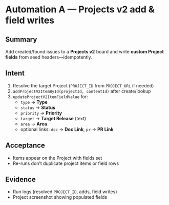 <!--
title: Automation A — Projects v2 add & field writes
labels: [ci, github-admin, phase:phase-0]
assignees: []
uid: auto-gh-A
parent_uid: auto-gh-epic
type: chore
status: Todo
priority: P1
target: mvp-0.7.0
area: ci
doc:
pr:
-->

# Automation A — Projects v2 add & field writes

## Summary

Add created/found issues to a **Projects v2** board and write **custom Project fields** from seed headers—idempotently.

## Intent

1. Resolve the target Project (`PROJECT_ID` from `PROJECT_URL` if needed)
2. `addProjectV2ItemById(projectId, contentId)` after create/lookup
3. `updateProjectV2ItemFieldValue` for:
   - `type` → **Type**
   - `status` → **Status**
   - `priority` → **Priority**
   - `target` → **Target Release** (text)
   - `area` → **Area**
   - optional links: `doc` → **Doc Link**, `pr` → **PR Link**

## Acceptance

- Items appear on the Project with fields set
- Re-runs don’t duplicate project items or field rows

## Evidence

- Run logs (resolved `PROJECT_ID`, adds, field writes)
- Project screenshot showing populated fields
